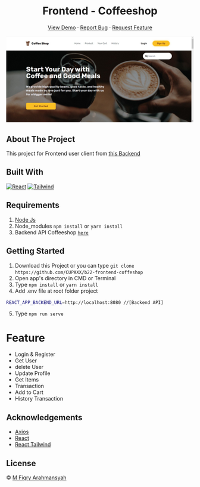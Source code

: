 <h1 align='center'>Frontend - Coffeeshop</h1>
  <p align="center">
    <a href="https://b22-coffeeshop.netlify.app/">View Demo</a>
    ·
    <a href="https://github.com/CUPAXX/b22-frontend-coffeshop/issues">Report Bug</a>
    ·
    <a href="https://github.com/CUPAXX/b22-frontend-coffeshop/pulls">Request Feature</a>
  </p>

![Image Banner](screnshoot/home.jpg)

## About The Project

This project for Frontend user client from <a href="https://github.com/CUPAXX/b22-backend-coffeeshop">this Backend</a>

## Built With

[![React](https://img.shields.io/badge/React-v17.0.2-green)](https://github.com/facebook/react)
[![Tailwind](https://img.shields.io/badge/Tailwind-v2.2.4-blue)](https://tailwindcss.com/docs)

## Requirements

1. <a href="https://nodejs.org/en/download/">Node Js</a>
2. Node_modules `npm install` or `yarn install`
3. Backend API Coffeeshop [`here`](https://github.com/CUPAXX/b22-backend-coffeeshop)

## Getting Started

1. Download this Project or you can type `git clone https://github.com/CUPAXX/b22-frontend-coffeshop`
2. Open app's directory in CMD or Terminal
3. Type `npm install` or `yarn install`
4. Add .env file at root folder project

```sh
REACT_APP_BACKEND_URL=http://localhost:8080 //[Backend API]
```

5. Type `npm run serve`

# Feature
<ul>
<li>Login & Register</li>
<li>Get User</li>
<li>delete User</li>
<li>Update Profile</li>
<li>Get Items</li>
<li>Transaction</li>
<li>Add to Cart</li>
<li>History Transaction</li>
</ul>

## Acknowledgements

- [Axios](https://www.npmjs.com/package/axios)
- [React](https://reactjs.org/)
- [React Tailwind](https://tailwindcss.com/docs)

## License

© [M Fiqry Arahmansyah](https://github.com/CUPAXX)